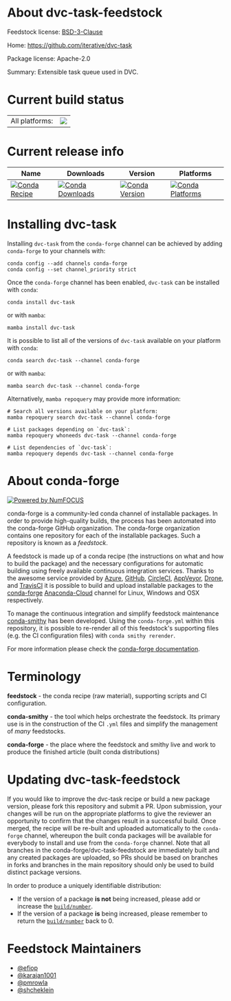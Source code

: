About dvc-task-feedstock
========================

Feedstock license: [BSD-3-Clause](https://github.com/conda-forge/dvc-task-feedstock/blob/main/LICENSE.txt)

Home: https://github.com/iterative/dvc-task

Package license: Apache-2.0

Summary: Extensible task queue used in DVC.

Current build status
====================


<table><tr><td>All platforms:</td>
    <td>
      <a href="https://dev.azure.com/conda-forge/feedstock-builds/_build/latest?definitionId=16683&branchName=main">
        <img src="https://dev.azure.com/conda-forge/feedstock-builds/_apis/build/status/dvc-task-feedstock?branchName=main">
      </a>
    </td>
  </tr>
</table>

Current release info
====================

| Name | Downloads | Version | Platforms |
| --- | --- | --- | --- |
| [![Conda Recipe](https://img.shields.io/badge/recipe-dvc--task-green.svg)](https://anaconda.org/conda-forge/dvc-task) | [![Conda Downloads](https://img.shields.io/conda/dn/conda-forge/dvc-task.svg)](https://anaconda.org/conda-forge/dvc-task) | [![Conda Version](https://img.shields.io/conda/vn/conda-forge/dvc-task.svg)](https://anaconda.org/conda-forge/dvc-task) | [![Conda Platforms](https://img.shields.io/conda/pn/conda-forge/dvc-task.svg)](https://anaconda.org/conda-forge/dvc-task) |

Installing dvc-task
===================

Installing `dvc-task` from the `conda-forge` channel can be achieved by adding `conda-forge` to your channels with:

```
conda config --add channels conda-forge
conda config --set channel_priority strict
```

Once the `conda-forge` channel has been enabled, `dvc-task` can be installed with `conda`:

```
conda install dvc-task
```

or with `mamba`:

```
mamba install dvc-task
```

It is possible to list all of the versions of `dvc-task` available on your platform with `conda`:

```
conda search dvc-task --channel conda-forge
```

or with `mamba`:

```
mamba search dvc-task --channel conda-forge
```

Alternatively, `mamba repoquery` may provide more information:

```
# Search all versions available on your platform:
mamba repoquery search dvc-task --channel conda-forge

# List packages depending on `dvc-task`:
mamba repoquery whoneeds dvc-task --channel conda-forge

# List dependencies of `dvc-task`:
mamba repoquery depends dvc-task --channel conda-forge
```


About conda-forge
=================

[![Powered by
NumFOCUS](https://img.shields.io/badge/powered%20by-NumFOCUS-orange.svg?style=flat&colorA=E1523D&colorB=007D8A)](https://numfocus.org)

conda-forge is a community-led conda channel of installable packages.
In order to provide high-quality builds, the process has been automated into the
conda-forge GitHub organization. The conda-forge organization contains one repository
for each of the installable packages. Such a repository is known as a *feedstock*.

A feedstock is made up of a conda recipe (the instructions on what and how to build
the package) and the necessary configurations for automatic building using freely
available continuous integration services. Thanks to the awesome service provided by
[Azure](https://azure.microsoft.com/en-us/services/devops/), [GitHub](https://github.com/),
[CircleCI](https://circleci.com/), [AppVeyor](https://www.appveyor.com/),
[Drone](https://cloud.drone.io/welcome), and [TravisCI](https://travis-ci.com/)
it is possible to build and upload installable packages to the
[conda-forge](https://anaconda.org/conda-forge) [Anaconda-Cloud](https://anaconda.org/)
channel for Linux, Windows and OSX respectively.

To manage the continuous integration and simplify feedstock maintenance
[conda-smithy](https://github.com/conda-forge/conda-smithy) has been developed.
Using the ``conda-forge.yml`` within this repository, it is possible to re-render all of
this feedstock's supporting files (e.g. the CI configuration files) with ``conda smithy rerender``.

For more information please check the [conda-forge documentation](https://conda-forge.org/docs/).

Terminology
===========

**feedstock** - the conda recipe (raw material), supporting scripts and CI configuration.

**conda-smithy** - the tool which helps orchestrate the feedstock.
                   Its primary use is in the construction of the CI ``.yml`` files
                   and simplify the management of *many* feedstocks.

**conda-forge** - the place where the feedstock and smithy live and work to
                  produce the finished article (built conda distributions)


Updating dvc-task-feedstock
===========================

If you would like to improve the dvc-task recipe or build a new
package version, please fork this repository and submit a PR. Upon submission,
your changes will be run on the appropriate platforms to give the reviewer an
opportunity to confirm that the changes result in a successful build. Once
merged, the recipe will be re-built and uploaded automatically to the
`conda-forge` channel, whereupon the built conda packages will be available for
everybody to install and use from the `conda-forge` channel.
Note that all branches in the conda-forge/dvc-task-feedstock are
immediately built and any created packages are uploaded, so PRs should be based
on branches in forks and branches in the main repository should only be used to
build distinct package versions.

In order to produce a uniquely identifiable distribution:
 * If the version of a package **is not** being increased, please add or increase
   the [``build/number``](https://docs.conda.io/projects/conda-build/en/latest/resources/define-metadata.html#build-number-and-string).
 * If the version of a package **is** being increased, please remember to return
   the [``build/number``](https://docs.conda.io/projects/conda-build/en/latest/resources/define-metadata.html#build-number-and-string)
   back to 0.

Feedstock Maintainers
=====================

* [@efiop](https://github.com/efiop/)
* [@karajan1001](https://github.com/karajan1001/)
* [@pmrowla](https://github.com/pmrowla/)
* [@shcheklein](https://github.com/shcheklein/)

